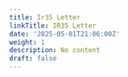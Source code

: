 ```yaml
---
title: Ir35 Letter
linkTitle: IR35 Letter
date: '2025-05-01T21:06:00Z'
weight: 1
description: No content
draft: false
---
```


